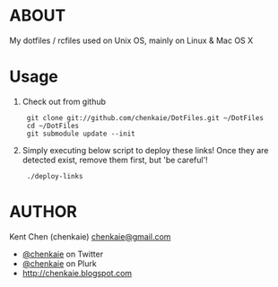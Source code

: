 ABOUT
=====

My dotfiles / rcfiles used on Unix OS, mainly on Linux & Mac OS X

Usage
=====

1. Check out from github

        git clone git://github.com/chenkaie/DotFiles.git ~/DotFiles
        cd ~/DotFiles
        git submodule update --init

2. Simply executing below script to deploy these links! Once they are detected exist, remove them first, but 'be careful'!

        ./deploy-links

AUTHOR
======

Kent Chen (chenkaie) <chenkaie@gmail.com>

* [@chenkaie](https://twitter.com/#!/chenkaie) on Twitter
* [@chenkaie](http://www.plurk.com/chenkaie) on Plurk 
* <http://chenkaie.blogspot.com>

